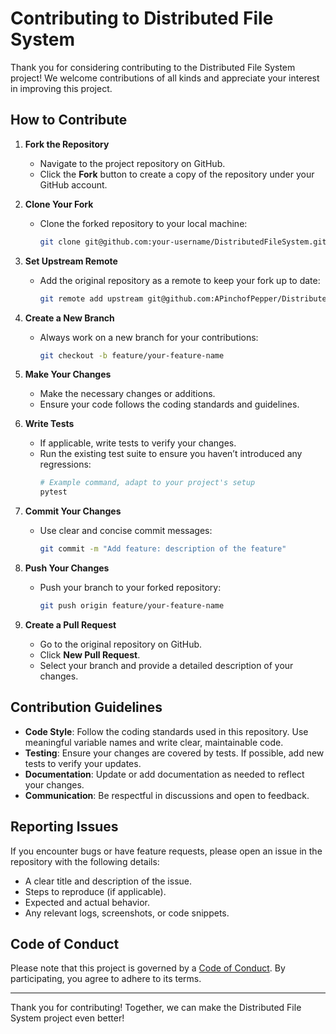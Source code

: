 # Contributing to Distributed File System

Thank you for considering contributing to the Distributed File System project! We welcome contributions of all kinds and appreciate your interest in improving this project.

## How to Contribute

1. **Fork the Repository**
   - Navigate to the project repository on GitHub.
   - Click the **Fork** button to create a copy of the repository under your GitHub account.

2. **Clone Your Fork**
   - Clone the forked repository to your local machine:
     ```bash
     git clone git@github.com:your-username/DistributedFileSystem.git
     ```

3. **Set Upstream Remote**
   - Add the original repository as a remote to keep your fork up to date:
     ```bash
     git remote add upstream git@github.com:APinchofPepper/DistributedFileSystem.git
     ```

4. **Create a New Branch**
   - Always work on a new branch for your contributions:
     ```bash
     git checkout -b feature/your-feature-name
     ```

5. **Make Your Changes**
   - Make the necessary changes or additions.
   - Ensure your code follows the coding standards and guidelines.

6. **Write Tests**
   - If applicable, write tests to verify your changes.
   - Run the existing test suite to ensure you haven’t introduced any regressions:
     ```bash
     # Example command, adapt to your project's setup
     pytest
     ```

7. **Commit Your Changes**
   - Use clear and concise commit messages:
     ```bash
     git commit -m "Add feature: description of the feature"
     ```

8. **Push Your Changes**
   - Push your branch to your forked repository:
     ```bash
     git push origin feature/your-feature-name
     ```

9. **Create a Pull Request**
   - Go to the original repository on GitHub.
   - Click **New Pull Request**.
   - Select your branch and provide a detailed description of your changes.

## Contribution Guidelines

- **Code Style**: Follow the coding standards used in this repository. Use meaningful variable names and write clear, maintainable code.
- **Testing**: Ensure your changes are covered by tests. If possible, add new tests to verify your updates.
- **Documentation**: Update or add documentation as needed to reflect your changes.
- **Communication**: Be respectful in discussions and open to feedback.

## Reporting Issues

If you encounter bugs or have feature requests, please open an issue in the repository with the following details:

- A clear title and description of the issue.
- Steps to reproduce (if applicable).
- Expected and actual behavior.
- Any relevant logs, screenshots, or code snippets.

## Code of Conduct

Please note that this project is governed by a [Code of Conduct](CODE_OF_CONDUCT.md). By participating, you agree to adhere to its terms.

---

Thank you for contributing! Together, we can make the Distributed File System project even better!

